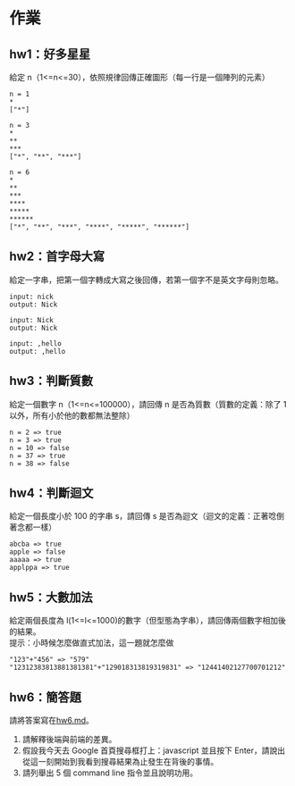 # 作業

## hw1：好多星星  
給定 n（1<=n<=30），依照規律回傳正確圖形（每一行是一個陣列的元素）

```
n = 1
*
["*"]

n = 3
*
**
***
["*", "**", "***"]

n = 6
*
**
***
****
*****
******
["*", "**", "***", "****", "*****", "******"]
```

## hw2：首字母大寫
給定一字串，把第一個字轉成大寫之後回傳，若第一個字不是英文字母則忽略。

```
input: nick
output: Nick

input: Nick
output: Nick

input: ,hello
output: ,hello
```

## hw3：判斷質數
給定一個數字 n（1<=n<=100000），請回傳 n 是否為質數（質數的定義：除了 1 以外，所有小於他的數都無法整除）

```
n = 2 => true
n = 3 => true
n = 10 => false
n = 37 => true
n = 38 => false
```

## hw4：判斷迴文
給定一個長度小於 100 的字串 s，請回傳 s 是否為迴文（迴文的定義：正著唸倒著念都一樣）

```
abcba => true
apple => false
aaaaa => true
applppa => true
```

## hw5：大數加法
給定兩個長度為 l(1<=l<=1000)的數字（但型態為字串），請回傳兩個數字相加後的結果。  
提示：小時候怎麼做直式加法，這一題就怎麼做

```
"123"+"456" => "579"
"12312383813881381381"+"129018313819319831" => "12441402127700701212"
```

## hw6：簡答題
請將答案寫在[hw6.md](hw6.md)。

1. 請解釋後端與前端的差異。
2. 假設我今天去 Google 首頁搜尋框打上：javascript 並且按下 Enter，請說出從這一刻開始到我看到搜尋結果為止發生在背後的事情。
3. 請列舉出 5 個 command line 指令並且說明功用。
